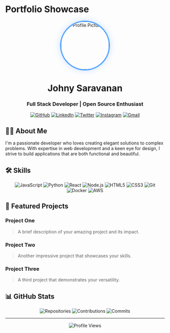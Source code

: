 # Portfolio Showcase

<div align="center">
  <img src="https://github.com/Johnysaravanan.png" alt="Profile Picture" width="150" style="border-radius: 50%; border: 4px solid #58a6ff; box-shadow: 0 0 20px rgba(88, 166, 255, 0.3);">
  
  # Johny Saravanan
  ### Full Stack Developer | Open Source Enthusiast
  
  [![GitHub](https://img.shields.io/badge/GitHub-100000?style=for-the-badge&logo=github&logoColor=white)](https://github.com/YOUR_USERNAME)
  [![LinkedIn](https://img.shields.io/badge/LinkedIn-0077B5?style=for-the-badge&logo=linkedin&logoColor=white)](https://linkedin.com/in/YOUR_USERNAME)
  [![Twitter](https://img.shields.io/badge/Twitter-1DA1F2?style=for-the-badge&logo=twitter&logoColor=white)](https://twitter.com/YOUR_USERNAME)
  [![Instagram](https://img.shields.io/badge/Instagram-E4405F?style=for-the-badge&logo=instagram&logoColor=white)](https://instagram.com/YOUR_USERNAME)
  [![Gmail](https://img.shields.io/badge/Gmail-D14836?style=for-the-badge&logo=gmail&logoColor=white)](mailto:YOUR_EMAIL@gmail.com)
</div>

## 👨‍💻 About Me

I'm a passionate developer who loves creating elegant solutions to complex problems. With expertise in web development and a keen eye for design, I strive to build applications that are both functional and beautiful.

## 🛠️ Skills

<div align="center">
  
![JavaScript](https://img.shields.io/badge/JavaScript-F7DF1E?style=for-the-badge&logo=javascript&logoColor=black)
![Python](https://img.shields.io/badge/Python-3776AB?style=for-the-badge&logo=python&logoColor=white)
![React](https://img.shields.io/badge/React-20232A?style=for-the-badge&logo=react&logoColor=61DAFB)
![Node.js](https://img.shields.io/badge/Node.js-339933?style=for-the-badge&logo=nodedotjs&logoColor=white)
![HTML5](https://img.shields.io/badge/HTML5-E34F26?style=for-the-badge&logo=html5&logoColor=white)
![CSS3](https://img.shields.io/badge/CSS3-1572B6?style=for-the-badge&logo=css3&logoColor=white)
![Git](https://img.shields.io/badge/Git-F05032?style=for-the-badge&logo=git&logoColor=white)
![Docker](https://img.shields.io/badge/Docker-2496ED?style=for-the-badge&logo=docker&logoColor=white)
![AWS](https://img.shields.io/badge/Amazon_AWS-232F3E?style=for-the-badge&logo=amazon-aws&logoColor=white)

</div>

## 🚀 Featured Projects

### Project One
> A brief description of your amazing project and its impact.

### Project Two
> Another impressive project that showcases your skills.

### Project Three
> A third project that demonstrates your versatility.

## 📊 GitHub Stats

<div align="center">
  
![Repositories](https://img.shields.io/badge/Repositories-100+-blue)
![Contributions](https://img.shields.io/badge/Contributions-50+-green)
![Commits](https://img.shields.io/badge/Commits-1000+-orange)

</div>

---

<div align="center">
  
![Profile Views](https://komarev.com/ghpvc/?username=YOUR_USERNAME&color=blueviolet)
  
</div> 
